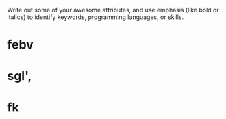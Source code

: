 Write out some of your awesome attributes, and use emphasis (like bold or italics) to identify keywords, programming languages, or skills. 
 # febv
 # sgl',
 # fk
 
